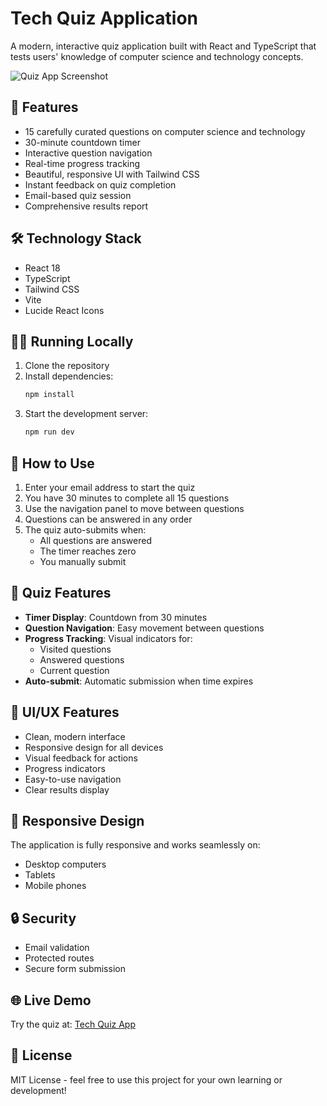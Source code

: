 # Tech Quiz Application

A modern, interactive quiz application built with React and TypeScript that tests users' knowledge of computer science and technology concepts.

![Quiz App Screenshot](https://images.unsplash.com/photo-1516321318423-f06f85e504b3?auto=format&fit=crop&q=80&w=1200)

## 🚀 Features

- 15 carefully curated questions on computer science and technology
- 30-minute countdown timer
- Interactive question navigation
- Real-time progress tracking
- Beautiful, responsive UI with Tailwind CSS
- Instant feedback on quiz completion
- Email-based quiz session
- Comprehensive results report

## 🛠️ Technology Stack

- React 18
- TypeScript
- Tailwind CSS
- Vite
- Lucide React Icons

## 🏃‍♂️ Running Locally

1. Clone the repository
2. Install dependencies:
   ```bash
   npm install
   ```
3. Start the development server:
   ```bash
   npm run dev
   ```

## 📖 How to Use

1. Enter your email address to start the quiz
2. You have 30 minutes to complete all 15 questions
3. Use the navigation panel to move between questions
4. Questions can be answered in any order
5. The quiz auto-submits when:
   - All questions are answered
   - The timer reaches zero
   - You manually submit

## 🎯 Quiz Features

- **Timer Display**: Countdown from 30 minutes
- **Question Navigation**: Easy movement between questions
- **Progress Tracking**: Visual indicators for:
  - Visited questions
  - Answered questions
  - Current question
- **Auto-submit**: Automatic submission when time expires

## 🎨 UI/UX Features

- Clean, modern interface
- Responsive design for all devices
- Visual feedback for actions
- Progress indicators
- Easy-to-use navigation
- Clear results display

## 📱 Responsive Design

The application is fully responsive and works seamlessly on:
- Desktop computers
- Tablets
- Mobile phones

## 🔒 Security

- Email validation
- Protected routes
- Secure form submission

## 🌐 Live Demo

Try the quiz at: [Tech Quiz App](https://calm-lamington-b03fa8.netlify.app)

## 📄 License

MIT License - feel free to use this project for your own learning or development!
